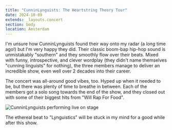 ```yaml
---
title: "CunninLynguists: The Heartstring Theory Tour"
date: 2024-10-09
extends: _layouts.concert
section: body
location: Amsterdam
---
```


I'm unsure how CunninLynguists found their way onto my radar (a _long_ time ago!) but I'm very happy they did. Their
classic boom-bap hip-hop sound is unmistakably "southern" and they smoothly flow over their beats. Mixed with funny,
introspective, and clever wordplay (they didn't name themselves "cunning linguists" for nothing), the three members
manage to deliver an incredible show, even well over 2 decades into their career.

The concert was all-around good vibes, too. Hyped up when it needed to be, but there was plenty of time to breathe in
between. Each of the members got a solo song towards the end of the show, and they closed out with some of their biggest
hits from "Will Rap For Food".

![CunninLynguists performing live on stage](/assets/images/concerts/cunninlynguists.jpg)

The ethereal beat to "Lynguistics" will be stuck in my mind for a good while after this show.
